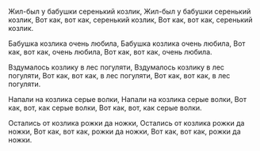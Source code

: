Жил-был у бабушки серенький козлик,
Жил-был у бабушки серенький козлик,
Вот как, вот как, серенький козлик,
Вот как, вот как, серенький козлик.

Бабушка козлика очень любила,
Бабушка козлика очень любила,
Вот как, вот как, очень любила,
Вот как, вот как, очень любила.

Вздумалось козлику в лес погуляти,
Вздумалось козлику в лес погуляти,
Вот как, вот как, в лес погуляти,
Вот как, вот как, в лес погуляти.

Напали на козлика серые волки,
Напали на козлика серые волки,
Вот как, вот, как серые волки,
Вот как, вот, как серые волки.

Остались от козлика рожки да ножки,
Остались от козлика рожки да ножки,
Вот как, вот как, рожки да ножки,
Вот как, вот как, рожки да ножки. 
